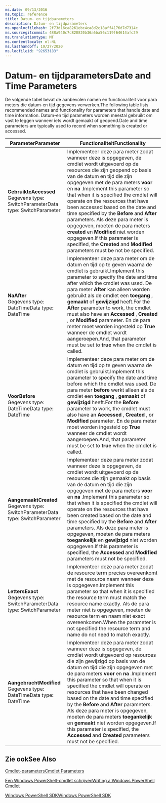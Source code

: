 ```yaml
---
ms.date: 09/13/2016
ms.topic: reference
title: Datum- en tijdparameters
description: Datum- en tijdparameters
ms.openlocfilehash: 2f73d16ca8261ebc4ca8d2c18aff4176d7d7314c
ms.sourcegitcommit: 488a940c7c828820b36a6ba56c119f64614afc29
ms.translationtype: MT
ms.contentlocale: nl-NL
ms.lasthandoff: 10/27/2020
ms.locfileid: "92653183"
---
```

# <a name="date-and-time-parameters"></a><span data-ttu-id="d1afd-103">Datum- en tijdparameters</span><span class="sxs-lookup"><span data-stu-id="d1afd-103">Date and Time Parameters</span></span>

<span data-ttu-id="d1afd-104">De volgende tabel bevat de aanbevolen namen en functionaliteit voor para meters die datum-en tijd gegevens verwerken.</span><span class="sxs-lookup"><span data-stu-id="d1afd-104">The following table lists recommended names and functionality for parameters that handle date and time information.</span></span> <span data-ttu-id="d1afd-105">Datum-en tijd parameters worden meestal gebruikt om vast te leggen wanneer iets wordt gemaakt of geopend.</span><span class="sxs-lookup"><span data-stu-id="d1afd-105">Date and time parameters are typically used to record when something is created or accessed.</span></span>

|<span data-ttu-id="d1afd-106">Parameter</span><span class="sxs-lookup"><span data-stu-id="d1afd-106">Parameter</span></span>|<span data-ttu-id="d1afd-107">Functionaliteit</span><span class="sxs-lookup"><span data-stu-id="d1afd-107">Functionality</span></span>|
|---|---|
|<span data-ttu-id="d1afd-108">**Gebruikte**</span><span class="sxs-lookup"><span data-stu-id="d1afd-108">**Accessed**</span></span><br><span data-ttu-id="d1afd-109">Gegevens type: SwitchParameter</span><span class="sxs-lookup"><span data-stu-id="d1afd-109">Data type: SwitchParameter</span></span>|<span data-ttu-id="d1afd-110">Implementeer deze para meter zodat wanneer deze is opgegeven, de cmdlet wordt uitgevoerd op de resources die zijn geopend op basis van de datum en tijd die zijn opgegeven met de para meters **voor** en **na** .</span><span class="sxs-lookup"><span data-stu-id="d1afd-110">Implement this parameter so that when it is specified the cmdlet will operate on the resources that have been accessed based on the date and time specified by the **Before** and **After** parameters.</span></span> <span data-ttu-id="d1afd-111">Als deze para meter is opgegeven, moeten de para meters **created** en **Modified** niet worden opgegeven.</span><span class="sxs-lookup"><span data-stu-id="d1afd-111">If this parameter is specified, the **Created** and **Modified** parameters must be not be specified.</span></span>|
|<span data-ttu-id="d1afd-112">**Na**</span><span class="sxs-lookup"><span data-stu-id="d1afd-112">**After**</span></span><br><span data-ttu-id="d1afd-113">Gegevens type: DateTime</span><span class="sxs-lookup"><span data-stu-id="d1afd-113">Data type: DateTime</span></span>|<span data-ttu-id="d1afd-114">Implementeer deze para meter om de datum en tijd op te geven waarna de cmdlet is gebruikt.</span><span class="sxs-lookup"><span data-stu-id="d1afd-114">Implement this parameter to specify the date and time after which the cmdlet was used.</span></span> <span data-ttu-id="d1afd-115">De para meter **After** kan alleen worden gebruikt als de cmdlet een **toegang** , **gemaakt** of **gewijzigd** heeft.</span><span class="sxs-lookup"><span data-stu-id="d1afd-115">For the **After** parameter to work, the cmdlet must also have an **Accessed** , **Created** , or **Modified** parameter.</span></span> <span data-ttu-id="d1afd-116">En de para meter moet worden ingesteld op **True** wanneer de cmdlet wordt aangeroepen.</span><span class="sxs-lookup"><span data-stu-id="d1afd-116">And, that parameter must be set to **true** when the cmdlet is called.</span></span>|
|<span data-ttu-id="d1afd-117">**Voor**</span><span class="sxs-lookup"><span data-stu-id="d1afd-117">**Before**</span></span><br><span data-ttu-id="d1afd-118">Gegevens type: DateTime</span><span class="sxs-lookup"><span data-stu-id="d1afd-118">Data type: DateTime</span></span>|<span data-ttu-id="d1afd-119">Implementeer deze para meter om de datum en tijd op te geven waarna de cmdlet is gebruikt.</span><span class="sxs-lookup"><span data-stu-id="d1afd-119">Implement this parameter to specify the date and time before which the cmdlet was used.</span></span> <span data-ttu-id="d1afd-120">De para meter **before** werkt alleen als de cmdlet een **toegang** , **gemaakt** of **gewijzigd** heeft.</span><span class="sxs-lookup"><span data-stu-id="d1afd-120">For the **Before** parameter to work, the cmdlet must also have an **Accessed** , **Created** , or **Modified** parameter.</span></span> <span data-ttu-id="d1afd-121">En de para meter moet worden ingesteld op **True** wanneer de cmdlet wordt aangeroepen.</span><span class="sxs-lookup"><span data-stu-id="d1afd-121">And, that parameter must be set to **true** when the cmdlet is called.</span></span>|
|<span data-ttu-id="d1afd-122">**Aangemaakt**</span><span class="sxs-lookup"><span data-stu-id="d1afd-122">**Created**</span></span><br><span data-ttu-id="d1afd-123">Gegevens type: SwitchParameter</span><span class="sxs-lookup"><span data-stu-id="d1afd-123">Data type: SwitchParameter</span></span>|<span data-ttu-id="d1afd-124">Implementeer deze para meter zodat wanneer deze is opgegeven, de cmdlet wordt uitgevoerd op de resources die zijn gemaakt op basis van de datum en tijd die zijn opgegeven met de para meters **voor** en **na** .</span><span class="sxs-lookup"><span data-stu-id="d1afd-124">Implement this parameter so that when it is specified the cmdlet will operate on the resources that have been created based on the date and time specified by the **Before** and **After** parameters.</span></span> <span data-ttu-id="d1afd-125">Als deze para meter is opgegeven, moeten de para meters **toegankelijk** en **gewijzigd** niet worden opgegeven.</span><span class="sxs-lookup"><span data-stu-id="d1afd-125">If this parameter is specified, the **Accessed** and **Modified** parameters must not be specified.</span></span>|
|<span data-ttu-id="d1afd-126">**Letters**</span><span class="sxs-lookup"><span data-stu-id="d1afd-126">**Exact**</span></span><br><span data-ttu-id="d1afd-127">Gegevens type: SwitchParameter</span><span class="sxs-lookup"><span data-stu-id="d1afd-127">Data type: SwitchParameter</span></span>|<span data-ttu-id="d1afd-128">Implementeer deze para meter zodat de resource term precies overeenkomt met de resource naam wanneer deze is opgegeven.</span><span class="sxs-lookup"><span data-stu-id="d1afd-128">Implement this parameter so that when it is specified the resource term must match the resource name exactly.</span></span> <span data-ttu-id="d1afd-129">Als de para meter niet is opgegeven, moeten de resource term en naam niet exact overeenkomen.</span><span class="sxs-lookup"><span data-stu-id="d1afd-129">When the parameter is not specified the resource term and name do not need to match exactly.</span></span>|
|<span data-ttu-id="d1afd-130">**Aangebracht**</span><span class="sxs-lookup"><span data-stu-id="d1afd-130">**Modified**</span></span><br><span data-ttu-id="d1afd-131">Gegevens type: DateTime</span><span class="sxs-lookup"><span data-stu-id="d1afd-131">Data type: DateTime</span></span>|<span data-ttu-id="d1afd-132">Implementeer deze para meter zodat wanneer deze is opgegeven, de cmdlet wordt uitgevoerd op resources die zijn gewijzigd op basis van de datum en tijd die zijn opgegeven met de para meters **voor** en **na** .</span><span class="sxs-lookup"><span data-stu-id="d1afd-132">Implement this parameter so that when it is specified the cmdlet will operate on resources that have been changed based on the date and time specified by the **Before** and **After** parameters.</span></span> <span data-ttu-id="d1afd-133">Als deze para meter is opgegeven, moeten de para meters **toegankelijk** en **gemaakt** niet worden opgegeven.</span><span class="sxs-lookup"><span data-stu-id="d1afd-133">If this parameter is specified, the **Accessed** and **Created** parameters must not be specified.</span></span>|
## <a name="see-also"></a><span data-ttu-id="d1afd-134">Zie ook</span><span class="sxs-lookup"><span data-stu-id="d1afd-134">See Also</span></span>

[<span data-ttu-id="d1afd-135">Cmdlet-parameters</span><span class="sxs-lookup"><span data-stu-id="d1afd-135">Cmdlet Parameters</span></span>](./cmdlet-parameters.md)

[<span data-ttu-id="d1afd-136">Een Windows PowerShell-cmdlet schrijven</span><span class="sxs-lookup"><span data-stu-id="d1afd-136">Writing a Windows PowerShell Cmdlet</span></span>](./writing-a-windows-powershell-cmdlet.md)

[<span data-ttu-id="d1afd-137">Windows PowerShell SDK</span><span class="sxs-lookup"><span data-stu-id="d1afd-137">Windows PowerShell SDK</span></span>](../windows-powershell-reference.md)
